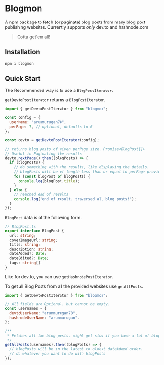 # Blogmon

A npm package to fetch (or paginate) blog posts from many blog post publishing websites. Currently supports _only_ dev.to and hashnode.com

> Gotta get'em all!

## Installation

```bash
npm i blogmon
```

## Quick Start

The Recommended way is to use a `BlogPostIterator`.

`getDevtoPostIterator` returns a `BlogPostIterator`.

```javascript
import { getDevtoPostIterator } from "blogmon";

const config = {
  userName: "arunmurugan78",
  perPage: 7, // optional, defaults to 6
};

const devto = getDevtoPostIterator(config);

// returns blog posts of given perPage size. Promise<BlogPost[]>
// Useful in Paginating the results
devto.nextPage().then((blogPosts) => {
  if (blogPosts) {
    // do something with the results, like displaying the details.
    // blogPosts will be of length less than or equal to perPage provided in config
    for (const blogPost of blogPosts) {
      console.log(blogPost.title);
    }
  } else {
    // reached end of results
    console.log("end of result. traversed all blog posts!");
  }
});
```

`BlogPost` data is of the following form.

```typescript
// BlogPost.ts
export interface BlogPost {
  url: string;
  coverImageUrl: string;
  title: string;
  description: string;
  dateAdded?: Date;
  dateEdited?: Date;
  tags: string[];
}
```

Like for dev.to, you can use `getHashnodePostIterator`.

To get all Blog Posts from all the provided websites use `getAllPosts`.

```javascript
import { getDevtoPostIterator } from "blogmon";

// All fields are Optional. but cannot be empty.
const usernames = {
  devtoUserName: "arunmurugan78",
  hashnodeUserName: "arunmurugan",
};

/**
 * Fetches all the blog posts. might get slow if you have a lot of blog posts.
 */
getAllPosts(usernames).then((blogPosts) => {
  // blogPosts will be in the latest to oldest dateAdded order.
  // do whatever you want to do with blogPosts
});
```
